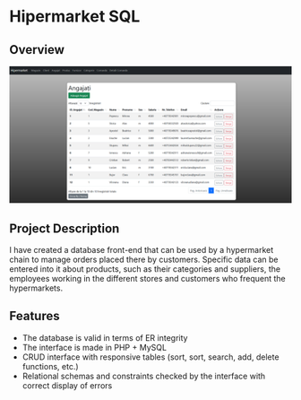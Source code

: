 # Hipermarket SQL

## Overview
![Screenshot of the program](/Docs/screen1.png "Screenshot")

## Project Description

I have created a database front-end that can be used by a hypermarket chain to manage
orders placed there by customers. Specific data can be entered into it
about products, such as their categories and suppliers, the employees working in the different
stores and customers who frequent the hypermarkets.

## Features 

- The database is valid in terms of ER integrity
- The interface is made in PHP + MySQL
- CRUD interface with responsive tables (sort, sort, search, add, delete functions, etc.)
- Relational schemas and constraints checked by the interface with correct display of errors

